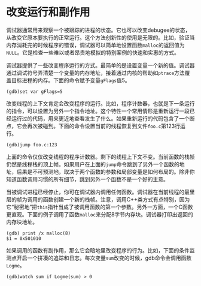 # 改变运行和副作用

调试器通常用来观察一个被跟踪的进程的状态。它也可以改变debugee的状态，从改变它原本要执行的正常运行。这个方法创新性的使用是无限的。比如，验证当内存消耗完的时候程序的错误，调试器可以简单地设置函数`malloc`的返回值为`NULL`。它是检查一些难以或者昂贵地模拟的特别案例的快速和实惠的方式。

调试器提供了一些改变程序运行的方式。最简单的是设置变量一个新的值。调试器通过调试符号弄清楚一个变量的内存地址，接着通过内核的帮助如`ptrace`方法覆盖目标进程的内存。下面的命令赋予变量`gFlags`值5。

```
(gdb)set var gFlags=5
```

改变线程的上下文肯定会改变程序的运行。比如，程序计数器，也就是下一条运行的指令，可以设置为另外一个指令地址。这个特性一个常用情形是重新运行一段已经运行过的代码，用来更近地查看发生了什么。如果重新运行的代码包含了一个断点，它会再次被碰到。下面的命令设置当前的线程恢复到文件`foo.c`第123行运行。
```
(gdb)jump foo.c:123
```

上面的命令仅仅改变线程的程序计数器。剩下的线程上下文不变。当前函数的栈帧仍然是线程栈的顶上帧。如果用户在上面的`jump`命令跳到了另外一个函数的地址，后果是不可预测地，取决于两个函数的参数和局部变量是如何布局的。除非你知道函数调用习惯的所有细节，跳到另外一个函数不是一个好的主意。

当被调试进程已经停止，你可在调试器内调用任何函数。调试器在当前线程的最里层的帧为调用的函数创建一个新的栈帧。注意，调用C++类方式有点特别，因为它“秘密地”把`this`指针当成了被调用函数的第一个参数。另外一方面，一个C函数更直观。下面的例子调用了函数`malloc`来分配8字节内存块。调试器打印出返回的内存块地址。

```
(gdb) print /x malloc(8)
$1 = 0x501010

```
如果调用的函数有副作用，那么它会暗地里改变程序的行为。比如，下面的条件监测点开启一个拼凑的追踪和日志。每次变量`sum`改变的时候，gdb命令会调用函数`Logme`。

```
(gdb)watch sum if Logme(sum) > 0
```


